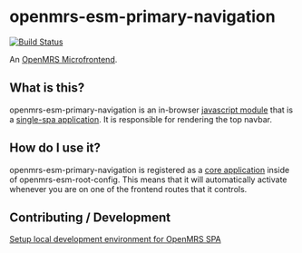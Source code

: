 # openmrs-esm-primary-navigation
[![Build Status](https://travis-ci.org/openmrs/openmrs-esm-primary-navigation.svg?branch=master)](https://travis-ci.org/openmrs/openmrs-esm-primary-navigation)

An [OpenMRS Microfrontend](https://wiki.openmrs.org/display/projects/Frontend+-+SPA+and+Microfrontends).

## What is this?

openmrs-esm-primary-navigation is an in-browser 
[javascript module](https://github.com/openmrs/openmrs-rfc-frontend/blob/master/text/0002-modules.md) 
that is a [single-spa application](https://single-spa.js.org/docs/building-applications.html).
It is responsible for rendering the top navbar.

## How do I use it?

openmrs-esm-primary-navigation is registered as a
[core application](https://github.com/openmrs/openmrs-esm-root-config/blob/master/src/single-spa-applications/core-applications.js)
inside of openmrs-esm-root-config. This means that it will automatically activate 
whenever you are on one of the frontend routes that it controls.

## Contributing / Development

[Setup local development environment for OpenMRS SPA](https://wiki.openmrs.org/display/projects/Setup+local+development+environment+for+OpenMRS+SPA)
